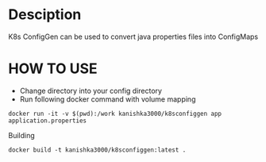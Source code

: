 
# Desciption

K8s ConfigGen can be used to convert java properties files into ConfigMaps

# HOW TO USE

* Change directory into your config directory
* Run following docker command with volume mapping

```
docker run -it -v $(pwd):/work kanishka3000/k8sconfiggen app application.properties
```

Building

```
docker build -t kanishka3000/k8sconfiggen:latest .
```


